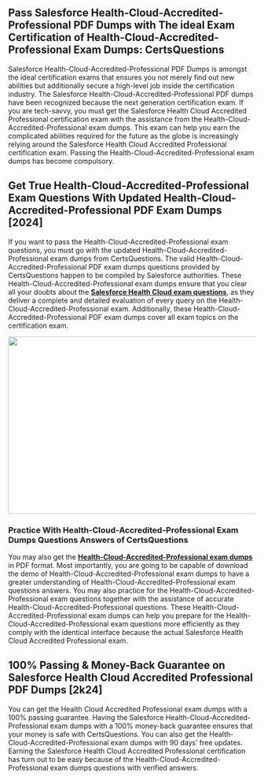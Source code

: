<h2>Pass Salesforce Health-Cloud-Accredited-Professional PDF Dumps with The ideal Exam Certification of Health-Cloud-Accredited-Professional Exam Dumps: CertsQuestions</h2>
<p>Salesforce Health-Cloud-Accredited-Professional PDF Dumps is amongst the ideal certification exams that ensures you not merely find out new abilities but additionally secure a high-level job inside the certification industry. The Salesforce Health-Cloud-Accredited-Professional PDF dumps have been recognized because the next generation certification exam. If you are tech-savvy, you must get the Salesforce Health Cloud Accredited Professional certification exam with the assistance from the Health-Cloud-Accredited-Professional exam dumps. This exam can help you earn the complicated abilities required for the future as the globe is increasingly relying around the Salesforce Health Cloud Accredited Professional certification exam. Passing the Health-Cloud-Accredited-Professional exam dumps has become compulsory.</p>
<h2>Get True Health-Cloud-Accredited-Professional Exam Questions With Updated Health-Cloud-Accredited-Professional PDF Exam Dumps [2024]</h2>
<p>If you want to pass the Health-Cloud-Accredited-Professional exam questions, you must go with the updated Health-Cloud-Accredited-Professional exam dumps from CertsQuestions. The valid Health-Cloud-Accredited-Professional PDF exam dumps questions provided by CertsQuestions happen to be compiled by Salesforce authorities. These Health-Cloud-Accredited-Professional exam dumps ensure that you clear all your doubts about the <strong><a href="https://www.certsquestions.com/salesforce-health-cloud-certification.html">Salesforce Health Cloud exam questions</a></strong>, as they deliver a complete and detailed evaluation of every query on the Health-Cloud-Accredited-Professional exam. Additionally, these Health-Cloud-Accredited-Professional PDF exam dumps cover all exam topics on the certification exam.</p>
<p><img style="display: block; margin-left: auto; margin-right: auto;" src="https://i.imgur.com/53zZ4Bb.png" alt="" width="720" height="360" /></p>
<h3>Practice With Health-Cloud-Accredited-Professional Exam Dumps Questions Answers of CertsQuestions</h3>
<p>You may also get the <a href="https://www.certsquestions.com/Health-Cloud-Accredited-Professional-pdf-dumps.html"><strong>Health-Cloud-Accredited-Professional exam dumps</strong></a> in PDF format. Most importantly, you are going to be capable of download the demo of Health-Cloud-Accredited-Professional exam dumps to have a greater understanding of Health-Cloud-Accredited-Professional exam questions answers. You may also practice for the Health-Cloud-Accredited-Professional exam questions together with the assistance of accurate Health-Cloud-Accredited-Professional questions. These Health-Cloud-Accredited-Professional exam dumps can help you prepare for the Health-Cloud-Accredited-Professional exam questions more efficiently as they comply with the identical interface because the actual Salesforce Health Cloud Accredited Professional exam.</p>
<h2>100% Passing &amp; Money-Back Guarantee on Salesforce Health Cloud Accredited Professional PDF Dumps [2k24]</h2>
<p>You can get the Health Cloud Accredited Professional exam dumps with a 100% passing guarantee. Having the Salesforce Health-Cloud-Accredited-Professional exam dumps with a 100% money-back guarantee ensures that your money is safe with CertsQuestions. You can also get the Health-Cloud-Accredited-Professional exam dumps with 90 days&rsquo; free updates. Earning the Salesforce Health Cloud Accredited Professional certification has turn out to be easy because of the Health-Cloud-Accredited-Professional exam dumps questions with verified answers.</p>

